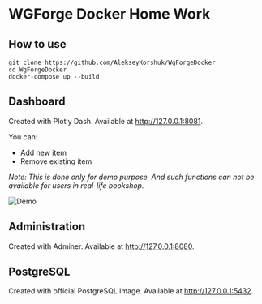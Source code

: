 # WGForge Docker Home Work

## How to use

```shell
git clone https://github.com/AlekseyKorshuk/WgForgeDocker
cd WgForgeDocker
docker-compose up --build
```

## Dashboard

Created with Plotly Dash. Available at http://127.0.0.1:8081.

You can:

* Add new item
* Remove existing item

_Note: This is done only for demo purpose. And such functions can not be available for users in real-life bookshop._

![Demo](https://i.postimg.cc/zfv6DS08/Screenshot-2022-02-28-at-19-02-36.png)

## Administration

Created with Adminer. Available at http://127.0.0.1:8080.

## PostgreSQL

Created with official PostgreSQL image. Available at http://127.0.0.1:5432.
